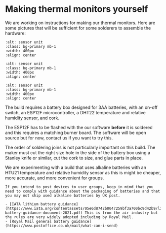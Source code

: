 
# Making thermal monitors yourself

We are working on instructions for making our thermal monitors.  Here are some pictures that will be sufficient for some solderers to assemble the hardware:


```{image} /images/making/inside-of-battery-box.jpg
:alt: sensor unit
:class: bg-primary mb-1
:width: 400px
:align: center
```


```{image} /images/making/wiring-diagram.jpg
:alt: sensor unit
:class: bg-primary mb-1
:width: 400px
:align: center
```


```{image} /images/making/completed-build.jpg
:alt: sensor unit
:class: bg-primary mb-1
:width: 400px
:align: center
```

The build requires a battery box designed for 3AA batteries, with an on-off switch, an ESP12F microcontroller, a DHT22 temperature and relative humidity sensor, and cork.  

The ESP12F has to be flashed with the our software **before** it is soldered and this requires a matching burner board. The software will be open source but for now, contact us if you want to try this.

The order of soldering joins is not particularly important on this build.  The maker must cut the right size hole in the side of the battery box using a Stanley knife or similar, cut the cork to size, and glue parts in place.

We are experimenting with a build that uses alkaline batteries with an HTU21 temperature and relative humidity sensor as this is might be cheaper, more accurate, and more convenient for groups.

```{admonition} Important
If you intend to post devices to user groups, keep in mind that you need to comply with guidance about the packaging of batteries and that you may not ship used alkaline batteries by UK post.

- [IATA lithium battery guidance](https://www.iata.org/contentassets/05e6d8742b0047259bf3a700bc9d42b9/lithium-battery-guidance-document-2021.pdf) This is from the air industry but the rules are very widely adopted including by Royal Mail.
- [Royal Mail general battery guidance](https://www.postoffice.co.uk/mail/what-can-i-send)
```